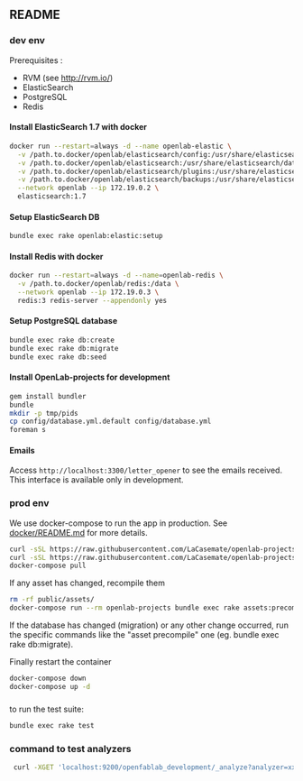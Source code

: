 ## README

### dev env

Prerequisites :
- RVM (see http://rvm.io/)
- ElasticSearch
- PostgreSQL
- Redis

#### Install ElasticSearch 1.7 with docker
```bash
docker run --restart=always -d --name openlab-elastic \
  -v /path.to.docker/openlab/elasticsearch/config:/usr/share/elasticsearch/config \
  -v /path.to.docker/openlab/elasticsearch:/usr/share/elasticsearch/data \
  -v /path.to.docker/openlab/elasticsearch/plugins:/usr/share/elasticsearch/plugins \
  -v /path.to.docker/openlab/elasticsearch/backups:/usr/share/elasticsearch/backups \
  --network openlab --ip 172.19.0.2 \
  elasticsearch:1.7
```
#### Setup ElasticSearch DB
```bash
bundle exec rake openlab:elastic:setup
```

#### Install Redis with docker
```bash
docker run --restart=always -d --name=openlab-redis \
  -v /path.to.docker/openlab/redis:/data \
  --network openlab --ip 172.19.0.3 \
  redis:3 redis-server --appendonly yes 
```

#### Setup PostgreSQL database
```bash
bundle exec rake db:create
bundle exec rake db:migrate
bundle exec rake db:seed
```

#### Install OpenLab-projects for development
```bash
gem install bundler
bundle
mkdir -p tmp/pids
cp config/database.yml.default config/database.yml
foreman s
```

#### Emails

Access `http://localhost:3300/letter_opener` to see the emails received. 
This interface is available only in development.

### prod env

We use docker-compose to run the app in production.
See [docker/README.md](docker/README.md) for more details.
```bash
curl -sSL https://raw.githubusercontent.com/LaCasemate/openlab-projects/dockercompose/docker/docker-compose.yml > docker-compose.yml
curl -sSL https://raw.githubusercontent.com/LaCasemate/openlab-projects/dockercompose/docker/env.example > config/env
docker-compose pull
```

If any asset has changed, recompile them
```bash 
rm -rf public/assets/
docker-compose run --rm openlab-projects bundle exec rake assets:precompile
```

If the database has changed (migration) or any other change occurred, run the specific commands like the "asset precompile" one (eg. bundle exec rake db:migrate).

Finally restart the container
```bash
docker-compose down
docker-compose up -d
```

###

to run the test suite:
```bash
bundle exec rake test
```


### command to test analyzers

```bash
 curl -XGET 'localhost:9200/openfablab_development/_analyze?analyzer=xxxxxx' -d "autre sport" | python -m json.tool
```

